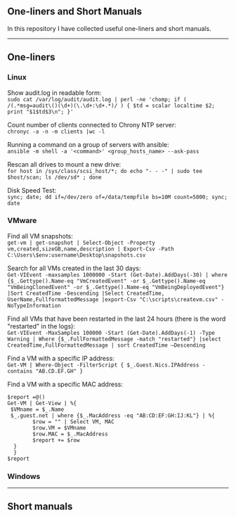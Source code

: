 ## One-liners and Short Manuals

In this repository I have collected useful one-liners and short manuals.

***

## One-liners

### Linux

Show audit.log in readable form:  
```sudo cat /var/log/audit/audit.log | perl -ne 'chomp; if ( /(.*msg=audit\()(\d+)(\.\d+:\d+.*)/ ) { $td = scalar localtime $2; print "$1$td$3\n"; }'```

Count number of clients connected to Chrony NTP server:  
```chronyc -a -n -m clients |wc -l```

Running a command on a group of servers with ansible:  
```ansible -m shell -a '<command>' <group_hosts_name> --ask-pass```

Rescan all drives to mount a new drive:  
```for host in /sys/class/scsi_host/*; do echo "- - -" | sudo tee $host/scan; ls /dev/sd* ; done```

Disk Speed Test:  
```sync; date; dd if=/dev/zero of=/data/tempfile bs=10M count=5000; sync; date```

### VMware

Find all VM snapshots:  
```get-vm | get-snapshot | Select-Object -Property vm,created,sizeGB,name,description | Export-Csv -Path C:\Users\$env:username\Desktop\snapshots.csv```

Search for all VMs created in the last 30 days:  
```Get-VIEvent -maxsamples 1000000 -Start (Get-Date).AddDays(-30) | where {$_.Gettype().Name-eq "VmCreatedEvent" -or $_.Gettype().Name-eq "VmBeingClonedEvent" -or $_.Gettype().Name-eq "VmBeingDeployedEvent"} |Sort CreatedTime -Descending |Select CreatedTime, UserName,FullformattedMessage |export-Csv "C:\scripts\createvm.csv" -NoTypeInformation```

Find all VMs that have been restarted in the last 24 hours (there is the word "restarted" in the logs):  
```Get-VIEvent -MaxSamples 100000 -Start (Get-Date).AddDays(-1) -Type Warning | Where {$_.FullFormattedMessage -match "restarted"} |select CreatedTime,FullFormattedMessage | sort CreatedTime –Descending```

Find a VM with a specific IP address:  
```Get-VM | Where-Object -FilterScript { $_.Guest.Nics.IPAddress -contains "AB.CD.EF.GH" }```

Find a VM with a specific MAC address:  
```
$report =@() 
Get-VM | Get-View | %{ 
 $VMname = $_.Name 
 $_.guest.net | where {$_.MacAddress -eq "AB:CD:EF:GH:IJ:KL"} | %{
        $row = "" | Select VM, MAC
        $row.VM = $VMname 
        $row.MAC = $_.MacAddress 
        $report += $row 
  } 
  } 
$report
```

### Windows

***

## Short manuals


